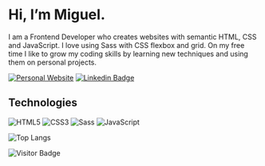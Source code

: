 # Hi, I’m Miguel.

I am a Frontend Developer who creates websites with semantic HTML, CSS and JavaScript. I love using Sass with CSS flexbox and grid. On my free time I like to grow my coding skills by learning new techniques and using them on personal projects.

[![Personal Website](https://img.shields.io/badge/website-000000?style=flat&logo=About.me&logoColor=white)](https://miguezaga.online/)
[![Linkedin Badge](https://img.shields.io/badge/-miguelzaga-blue?style=flat-square&logo=Linkedin&logoColor=white&link=https://www.linkedin.com/in/anirudhemmadi/)](https://www.linkedin.com/in/miguelzaga/)

## Technologies

![HTML5](https://img.shields.io/badge/HTML5-E34F26?style=flat&logo=html5&logoColor=white)
![CSS3](https://img.shields.io/badge/CSS3-1572B6?style=flat&logo=css3&logoColor=white)
![Sass](https://img.shields.io/badge/Sass-CC6699?style=flat&logo=sass&logoColor=white)
![JavaScript](https://img.shields.io/badge/JavaScript-F7DF1E?style=flat&logo=javascript&logoColor=black)

![Top Langs](https://github-readme-stats.vercel.app/api/top-langs/?username=miguelzaga&hide=TeX&layout=compact)

![Visitor Badge](https://visitor-badge.laobi.icu/badge?page_id=miguelzaga)
